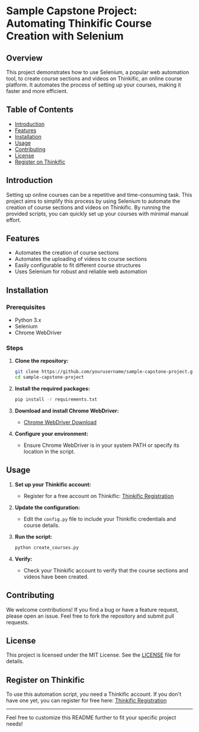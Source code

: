 # Sample Capstone Project: Automating Thinkific Course Creation with Selenium

## Overview
This project demonstrates how to use Selenium, a popular web automation tool, to create course sections and videos on Thinkific, an online course platform. It automates the process of setting up your courses, making it faster and more efficient.

## Table of Contents
- [Introduction](#introduction)
- [Features](#features)
- [Installation](#installation)
- [Usage](#usage)
- [Contributing](#contributing)
- [License](#license)
- [Register on Thinkific](#register-on-thinkific)

## Introduction
Setting up online courses can be a repetitive and time-consuming task. This project aims to simplify this process by using Selenium to automate the creation of course sections and videos on Thinkific. By running the provided scripts, you can quickly set up your courses with minimal manual effort.

## Features
- Automates the creation of course sections
- Automates the uploading of videos to course sections
- Easily configurable to fit different course structures
- Uses Selenium for robust and reliable web automation

## Installation
### Prerequisites
- Python 3.x
- Selenium
- Chrome WebDriver

### Steps
1. **Clone the repository:**
   ```bash
   git clone https://github.com/yourusername/sample-capstone-project.git
   cd sample-capstone-project
   ```

2. **Install the required packages:**
   ```bash
   pip install -r requirements.txt
   ```

3. **Download and install Chrome WebDriver:**
   - [Chrome WebDriver Download](https://sites.google.com/a/chromium.org/chromedriver/downloads)

4. **Configure your environment:**
   - Ensure Chrome WebDriver is in your system PATH or specify its location in the script.

## Usage
1. **Set up your Thinkific account:**
   - Register for a free account on Thinkific: [Thinkific Registration](https://thinkific.com/)

2. **Update the configuration:**
   - Edit the `config.py` file to include your Thinkific credentials and course details.

3. **Run the script:**
   ```bash
   python create_courses.py
   ```

4. **Verify:**
   - Check your Thinkific account to verify that the course sections and videos have been created.

## Contributing
We welcome contributions! If you find a bug or have a feature request, please open an issue. Feel free to fork the repository and submit pull requests.

## License
This project is licensed under the MIT License. See the [LICENSE](LICENSE) file for details.

## Register on Thinkific
To use this automation script, you need a Thinkific account. If you don't have one yet, you can register for free here: [Thinkific Registration](https://thinkific.com/)

---

Feel free to customize this README further to fit your specific project needs!
